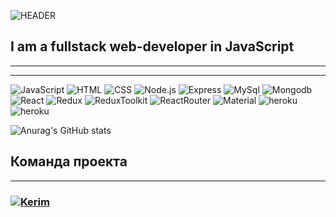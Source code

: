 ![HEADER](https://github.com/kerim-in/kerim-in/blob/main/assets/kerim%20-in.png)

## I am a fullstack web-developer in JavaScript

---

<!-- YOUTUBE:START -->
<!-- YOUTUBE:END -->

--- 

![JavaScript](https://img.shields.io/badge/-JavaScript-090909?style=for-the-badge&logo=javascript&logoColor=yellow)
![HTML](https://img.shields.io/badge/-HTML-090909?style=for-the-badge&logo=HTML5&logoColor=orange)
![CSS](https://img.shields.io/badge/-CSS-090909?style=for-the-badge&logo=css3&logoColor=blue)
![Node.js](https://img.shields.io/badge/-Node.js-090909?style=for-the-badge&logo=node.js&logoColor=gree)
![Express](https://img.shields.io/badge/-express-090909?style=for-the-badge&logo=express&logoColor=green)
![MySql](https://img.shields.io/badge/-MySql-090909?style=for-the-badge&logo=mySql&logoColor=00ffff)
![Mongodb](https://img.shields.io/badge/-MongoDB-090909?style=for-the-badge&logo=mongodb&logoColor=gree)
![React](https://img.shields.io/badge/-React-090909?style=for-the-badge&logo=react&logoColor=00FFFF)
![Redux](https://img.shields.io/badge/-Redux-090909?style=for-the-badge&logo=redux&logoColor=8A2BE2)
![ReduxToolkit](https://img.shields.io/badge/-ReduxToolkit-090909?style=for-the-badge&logo=Redux&logoColor=8A2BE2)
![ReactRouter](https://img.shields.io/badge/-ReactRouter-090909?style=for-the-badge&logo=ReactRouter&logoColor=read)
![Material](https://img.shields.io/badge/-materialUI-090909?style=for-the-badge&logo=materialUI&logoColor=47C5FB)
![heroku](https://img.shields.io/badge/-heroku-090909?style=for-the-badge&logo=heroku&logoColor=47C5FB)
![heroku](https://img.shields.io/badge/-mongoose-090909?style=for-the-badge&logo=mongoose&logoColor=47C5FB)




![Anurag's GitHub stats](https://github-readme-stats.vercel.app/api?username=kerim-in&theme=outrun&show_icons=true)


## Команда проекта

---


<h3>
  <a href="https://github.com/kerim-in">
    <img alt="Kerim" src="https://img.shields.io/badge/-Kerim_in-black?style=for-the-badge&logo=github&logoColor=white" />
  </a>
</h3>
